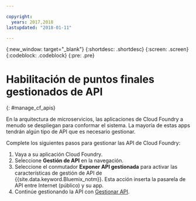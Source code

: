 ```yaml
---

copyright:
  years: 2017,2018
lastupdated: "2018-01-11"

---
```



{:new_window: target="_blank"}
{:shortdesc: .shortdesc}
{:screen: .screen}
{:codeblock: .codeblock}
{:pre: .pre}

# Habilitación de puntos finales gestionados de API
{: #manage_cf_apis}

En la arquitectura de microservicios, las aplicaciones de Cloud Foundry a menudo se despliegan para conformar el sistema. La mayoría de estas apps tendrán algún tipo de API que es necesario gestionar.

Complete los siguientes pasos para gestionar las API de Cloud Foundry:

1. Vaya a su aplicación Cloud Foundry.
2. Seleccione **Gestión de API** en la navegación.
3. Seleccione el conmutador **Exponer API gestionada** para activar las características de gestión de API de {{site.data.keyword.Bluemix_notm}}. Esta acción inserta la pasarela de API entre Internet (público) y su app.
4. Continúe gestionando la API con [Gestionar API](manage_apis.html).

